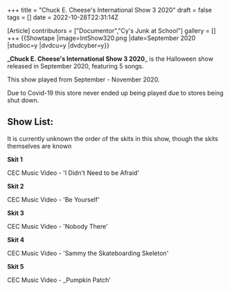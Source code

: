 +++
title = "Chuck E. Cheese's International Show 3 2020"
draft = false
tags = []
date = 2022-10-28T22:31:14Z

[Article]
contributors = ["Documentor","Cy's Junk at School"]
gallery = []
+++
{{Showtape
|image=IntShow320.png
|date=September 2020
|studioc=y
|dvdcu=y
|dvdcyber=y}}

**_Chuck E. Cheese's International Show 3 2020**_  is the Halloween show released in September 2020, featuring 5 songs.

This show played from September - November 2020.

Due to Covid-19 this store never ended up being played due to stores being shut down. 

## Show List: ##
It is currently unknown the order of the skits in this show, though the skits themselves are known

**Skit 1**

CEC Music Video - 'I Didn't Need to be Afraid'

**Skit 2**

CEC Music Video - 'Be Yourself'

**Skit 3**

CEC Music Video - 'Nobody There'

**Skit 4**

CEC Music Video - 'Sammy the Skateboarding Skeleton'

**Skit 5** 

CEC Music Video - _Pumpkin Patch'